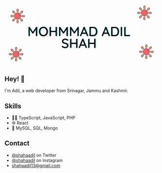 ![BannerGIF](https://github.com/mohammad-adil/mohammad-adil/blob/main/Mohmmad%20Adil%20Shah.gif)
  
  
  
## Hey! 👋
I'm Adil, a web developer from Srinagar, Jammu and Kashmir.

## Skills
- 👨‍💻 TypeScript, JavaScript, PHP
- ⚙️ React
- 💽 MySQL, SQL, Mongo

## Contact
- [@shahaadil](https://twitter.com/theshahaadil) on Twitter
- [@shahaadil](https://twitter.com/theaadilshah) on Instagram
 -  shahaadil13@gmail.com
